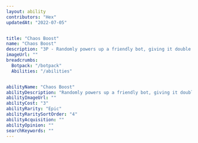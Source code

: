 ```yaml
---
layout: ability
contributors: "Hex"
updatedAt: "2022-07-05"


title: "Chaos Boost"
name: "Chaos Boost"
description: "3P - Randomly powers up a friendly bot, giving it double damage, a shield, or haste for a few  seconds."
imageUrl: ""
breadcrumbs:
  Botpack: "/botpack"
  Abilities: "/abilities"


abilityName: "Chaos Boost"
abilityDescription: "Randomly powers up a friendly bot, giving it double damage, a shield, or haste for a few seconds."
abilityImageUrl: ""
abilityCost: "3"
abilityRarity: "Epic"
abilityRaritySortOrder: "4"
abilityAcquisition: ""
abilityOpinion: ""
searchKeywords: ""
---
```



